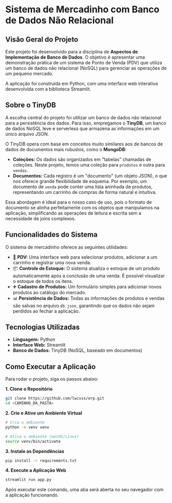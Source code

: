 # Sistema de Mercadinho com Banco de Dados Não Relacional

## Visão Geral do Projeto

Este projeto foi desenvolvido para a disciplina de **Aspectos de Implementação de Banco de Dados**. O objetivo é apresentar uma demonstração prática de um sistema de Ponto de Venda (PDV) que utiliza um banco de dados não relacional (NoSQL) para gerenciar as operações de um pequeno mercado.

A aplicação foi construída em Python, com uma interface web interativa desenvolvida com a biblioteca Streamlit.

## Sobre o TinyDB

A escolha central do projeto foi utilizar um banco de dados não relacional para a persistência dos dados. Para isso, empregamos o **TinyDB**, um banco de dados NoSQL leve e serverless que armazena as informações em um único arquivo JSON.

O TinyDB opera com base em conceitos muito similares aos de bancos de dados de documentos mais robustos, como o **MongoDB**:

* **Coleções:** Os dados são organizados em "tabelas" chamadas de coleções. Neste projeto, temos uma coleção para `produtos` e outra para `vendas`.
* **Documentos:** Cada registro é um "documento" (um objeto JSON), o que nos oferece grande flexibilidade de esquema. Por exemplo, um documento de `venda` pode conter uma lista aninhada de produtos, representando um carrinho de compras de forma natural e intuitiva.

Essa abordagem é ideal para o nosso caso de uso, pois o formato de documento se alinha perfeitamente com os objetos que manipulamos na aplicação, simplificando as operações de leitura e escrita sem a necessidade de joins complexos.

## Funcionalidades do Sistema

O sistema de mercadinho oferece as seguintes utilidades:

* 🛒 **PDV:** Uma interface web para selecionar produtos, adicionar a um carrinho e registrar uma nova venda.
* 📦 **Controle de Estoque:** O sistema atualiza o estoque de um produto automaticamente após a conclusão de uma venda. É possível visualizar o estoque de todos os itens.
* ➕ **Cadastro de Produtos:** Um formulário simples para adicionar novos produtos ao catálogo do mercado.
* 📊 **Persistência de Dados:** Todas as informações de produtos e vendas são salvas no arquivo `db.json`, garantindo que os dados não sejam perdidos ao fechar a aplicação.

## Tecnologias Utilizadas

* **Linguagem:** Python
* **Interface Web:** Streamlit
* **Banco de Dados:** TinyDB (NoSQL, baseado em documentos)

## Como Executar a Aplicação

Para rodar o projeto, siga os passos abaixo:

**1. Clone o Repositório**
```bash
git clone https://github.com/lwcxss/erp.git
cd <CAMINHO_DA_PASTA>
```

**2. Crie e Ative um Ambiente Virtual**
```bash
# Cria o ambiente
python -m venv venv

# Ativa o ambiente (macOS/Linux)
source venv/bin/activate
```

**3. Instale as Dependências**
```bash
pip install -r requirements.txt
```

**4. Execute a Aplicação Web**
```bash
streamlit run app.py
```
Após executar este comando, uma aba será aberta no seu navegador com a aplicação funcionando.
